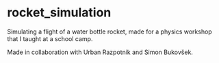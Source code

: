 # rocket_simulation

Simulating a flight of a water bottle rocket, made for a physics workshop that I taught at a school camp. 

Made in collaboration with Urban Razpotnik and Simon Bukovšek.
